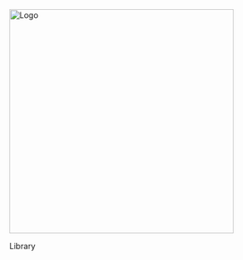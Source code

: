 <img alt="Logo" src="http://coderslab.pl/wp-content/themes/coderslab/svg/logo-coderslab.svg" width="400">

Library
